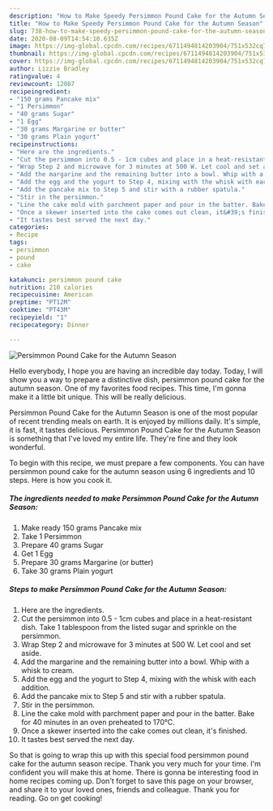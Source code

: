 ```yaml
---
description: "How to Make Speedy Persimmon Pound Cake for the Autumn Season"
title: "How to Make Speedy Persimmon Pound Cake for the Autumn Season"
slug: 738-how-to-make-speedy-persimmon-pound-cake-for-the-autumn-season
date: 2020-08-09T14:54:10.635Z
image: https://img-global.cpcdn.com/recipes/6711494814203904/751x532cq70/persimmon-pound-cake-for-the-autumn-season-recipe-main-photo.jpg
thumbnail: https://img-global.cpcdn.com/recipes/6711494814203904/751x532cq70/persimmon-pound-cake-for-the-autumn-season-recipe-main-photo.jpg
cover: https://img-global.cpcdn.com/recipes/6711494814203904/751x532cq70/persimmon-pound-cake-for-the-autumn-season-recipe-main-photo.jpg
author: Lizzie Bradley
ratingvalue: 4
reviewcount: 12087
recipeingredient:
- "150 grams Pancake mix"
- "1 Persimmon"
- "40 grams Sugar"
- "1 Egg"
- "30 grams Margarine or butter"
- "30 grams Plain yogurt"
recipeinstructions:
- "Here are the ingredients."
- "Cut the persimmon into 0.5 - 1cm cubes and place in a heat-resistant dish. Take 1 tablespoon from the listed sugar and sprinkle on the persimmon."
- "Wrap Step 2 and microwave for 3 minutes at 500 W. Let cool and set aside."
- "Add the margarine and the remaining butter into a bowl. Whip with a whisk to cream."
- "Add the egg and the yogurt to Step 4, mixing with the whisk with each addition."
- "Add the pancake mix to Step 5 and stir with a rubber spatula."
- "Stir in the persimmon."
- "Line the cake mold with parchment paper and pour in the batter. Bake for 40 minutes in an oven preheated to 170°C."
- "Once a skewer inserted into the cake comes out clean, it&#39;s finished."
- "It tastes best served the next day."
categories:
- Recipe
tags:
- persimmon
- pound
- cake

katakunci: persimmon pound cake 
nutrition: 210 calories
recipecuisine: American
preptime: "PT12M"
cooktime: "PT43M"
recipeyield: "1"
recipecategory: Dinner

---
```



![Persimmon Pound Cake for the Autumn Season](https://img-global.cpcdn.com/recipes/6711494814203904/751x532cq70/persimmon-pound-cake-for-the-autumn-season-recipe-main-photo.jpg)

Hello everybody, I hope you are having an incredible day today. Today, I will show you a way to prepare a distinctive dish, persimmon pound cake for the autumn season. One of my favorites food recipes. This time, I'm gonna make it a little bit unique. This will be really delicious.

Persimmon Pound Cake for the Autumn Season is one of the most popular of recent trending meals on earth. It is enjoyed by millions daily. It's simple, it is fast, it tastes delicious. Persimmon Pound Cake for the Autumn Season is something that I've loved my entire life. They're fine and they look wonderful.




To begin with this recipe, we must prepare a few components. You can have persimmon pound cake for the autumn season using 6 ingredients and 10 steps. Here is how you cook it.

<!--inarticleads1-->

##### The ingredients needed to make Persimmon Pound Cake for the Autumn Season:

1. Make ready 150 grams Pancake mix
1. Take 1 Persimmon
1. Prepare 40 grams Sugar
1. Get 1 Egg
1. Prepare 30 grams Margarine (or butter)
1. Take 30 grams Plain yogurt




<!--inarticleads2-->

##### Steps to make Persimmon Pound Cake for the Autumn Season:

1. Here are the ingredients.
1. Cut the persimmon into 0.5 - 1cm cubes and place in a heat-resistant dish. Take 1 tablespoon from the listed sugar and sprinkle on the persimmon.
1. Wrap Step 2 and microwave for 3 minutes at 500 W. Let cool and set aside.
1. Add the margarine and the remaining butter into a bowl. Whip with a whisk to cream.
1. Add the egg and the yogurt to Step 4, mixing with the whisk with each addition.
1. Add the pancake mix to Step 5 and stir with a rubber spatula.
1. Stir in the persimmon.
1. Line the cake mold with parchment paper and pour in the batter. Bake for 40 minutes in an oven preheated to 170°C.
1. Once a skewer inserted into the cake comes out clean, it&#39;s finished.
1. It tastes best served the next day.




So that is going to wrap this up with this special food persimmon pound cake for the autumn season recipe. Thank you very much for your time. I'm confident you will make this at home. There is gonna be interesting food in home recipes coming up. Don't forget to save this page on your browser, and share it to your loved ones, friends and colleague. Thank you for reading. Go on get cooking!
